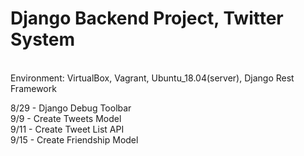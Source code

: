 # Django Backend Project, Twitter System 
<br /> Environment: VirtualBox, Vagrant, Ubuntu_18.04(server), Django Rest Framework <br />

8/29 - Django Debug Toolbar <br />
9/9 - Create Tweets Model <br />
9/11 - Create Tweet List API <br />
9/15 - Create Friendship Model <br />
